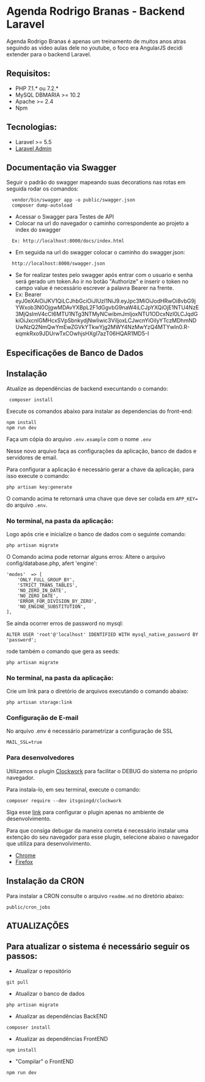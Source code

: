 # Agenda Rodrigo Branas - Backend Laravel
Agenda Rodrigo Branas é apenas um treinamento de muitos anos atras seguindo
as video aulas dele no youtube, o foco era AngularJS decidi extender para o backend
Laravel.

Requisitos:
----------------------
- PHP 7.1.* ou 7.2.*
- MySQL DBMARIA >= 10.2
- Apache >= 2.4
- Npm

Tecnologias:
----------------------
- Laravel >= 5.5
- [Laravel Admin](https://github.com/z-song/laravel-admin)


Documentação via Swagger
-------

Seguir o padrão do swagger mapeando suas decorations nas rotas em seguida rodar os comandos:
````
  vendor/bin/swagger app -o public/swagger.json
  composer dump-autoload
````

- Acessar o Swagger para Testes de API
- Colocar na url do navegador o caminho correspondente ao projeto a index do swagger
````
  Ex: http://localhost:8000/docs/index.html
````

- Em seguida na url do swagger colocar o caminho do swagger.json:
````
  http://localhost:8000/swagger.json
````

- Se for realizar testes pelo swagger após entrar com o usuario e senha será gerado um token.Ao ir no botão "Authorize" e inserir o token no campo value é necessário escrever a palavra Bearer na frente.
- Ex: Bearer eyJ0eXAiOiJKV1QiLCJhbGciOiJIUzI1NiJ9.eyJpc3MiOiJodHRwOi8vbG9jYWxob3N0OjgwMDAvYXBpL2F1dGgvbG9naW4iLCJpYXQiOjE1NTU4NzE3MjQsImV4cCI6MTU1NTg3NTMyNCwibmJmIjoxNTU1ODcxNzI0LCJqdGkiOiJxcnlGMHcxSVpSbnkydjNwIiwic3ViIjoxLCJwcnYiOiIyYTczMDhmNDUwNzQ2NmQwYmEwZGVkYTkwYjg2MWY4NzMwYzQ4MTYwIn0.R-eqmkRxo9JDUrwTxCOwhjsHXgI7azT06HQAR1MD5-I

Especificações de Banco de Dados
-------

Instalação
----------

Atualize as dependências de backend execuntando o comando:
````
 composer install
````

Execute os comandos abaixo para instalar as dependencias do front-end:
````
npm install
npm run dev
````

Faça um cópia do arquivo `.env.example` com o nome `.env`

Nesse novo arquivo faça as configurações da aplicação, banco de dados e servidores de email.

Para configurar a aplicação é necessário gerar a chave da aplicação, para isso execute o comando:
````
php artisan key:generate
````
O comando acima te retornará uma chave que deve ser colada em `APP_KEY=` do arquivo `.env`.

### No terminal, na pasta da aplicação:

Logo após crie e inicialize o banco de dados com o seguinte comando:
````
php artisan migrate
````

O Comando acima pode retornar alguns erros:
Altere o arquivo config/database.php, afert 'engine':
````
'modes'  => [
    'ONLY_FULL_GROUP_BY',
    'STRICT_TRANS_TABLES',
    'NO_ZERO_IN_DATE',
    'NO_ZERO_DATE',
    'ERROR_FOR_DIVISION_BY_ZERO',
    'NO_ENGINE_SUBSTITUTION',
],
````

Se ainda ocorrer erros de password no mysql:
````
ALTER USER 'root'@'localhost' IDENTIFIED WITH mysql_native_password BY 'password';
````

rode também o comando que gera as seeds:
````
php artisan migrate
````

### No terminal, na pasta da aplicação:
Crie um link para o diretório de arquivos executando o comando abaixo:
````
php artisan storage:link
````

### Configuração de E-mail
No arquivo .env é necessário parametrizar a configuração de SSL
````
MAIL_SSL=true
````

### Para desenvolvedores

Utilizamos o plugin [Clockwork](https://github.com/itsgoingd/clockwork) para facilitar o DEBUG do sistema no próprio navegador.

Para instala-lo, em seu terminal, execute o comando:
````
composer require --dev itsgoingd/clockwork
````
Siga esse [link](https://gist.github.com/scrubmx/25567df9e402c92f4cb9ed919d2fe760) para configurar o plugin apenas no ambiente de desenvolvimento.

Para que consiga debugar da maneira correta é necessário instalar uma extenção do seu navegador para esse plugin, selecione abaixo o navegador que utiliza para desenvolvimento.
- [Chrome](https://chrome.google.com/webstore/detail/clockwork/dmggabnehkmmfmdffgajcflpdjlnoemp)
- [Firefox](https://addons.mozilla.org/en-US/firefox/addon/clockwork-dev-tools/)

Instalação da CRON
------------------
Para instalar a CRON consulte o arquivo ``readme.md`` no diretório abaixo:
````
public/cron_jobs
````

## ATUALIZAÇÕES

Para atualizar o sistema é necessário seguir os passos:
-
- Atualizar o repositório
````
git pull
````
- Atualizar o banco de dados
````
php artisan migrate
````
- Atualizar as dependências BackEND
````
composer install
````
- Atualizar as dependências FrontEND
````
npm install
````
- "Compilar" o FrontEND
````
npm run dev
````
